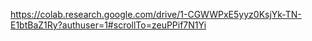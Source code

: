 https://colab.research.google.com/drive/1-CGWWPxE5yyz0KsjYk-TN-E1btBaZ1Ry?authuser=1#scrollTo=zeuPPif7N1Yi
